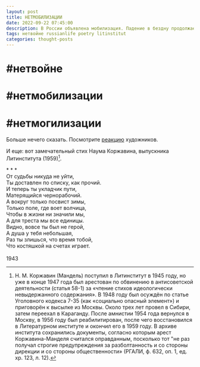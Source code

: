 ```yaml
---
layout: post
title: НЕТМОБИЛИЗАЦИИ
date: 2022-09-22 07:45:00
description: В России объявлена мобилизация. Падение в бездну продолжается, хотя, казалось бы, что хуже быть не может.
tags: нетвойне russianlife poetry litinstitut
categories: thought-posts
---
```

# #нетвойне
# #нетмобилизации
# #нетмогилизации

Больше нечего сказать. Посмотрите [реакцию](https://meduza.io/feature/2022/09/22/povestka-dlya-golubya-mira-i-mobilizatsiya-domashnih-zhivotnyh) художников.

И еще: вот замечательный стих Наума Коржавина, выпускника Литинститута (1959)[^1].

<html>
      <head>
              * * *<br>
        От судьбы никуда не уйти,<br>
        Ты доставлен по списку, как прочий.<br>
        И теперь ты укладчик пути,<br>
        Матерящийся чернорабочий.<br>
        А вокруг только посвист зимы,<br>
        Только поле, где воет волчица,<br>
        Чтобы в жизни ни значили мы,<br>
        А для треста мы все единицы.<br>
        Видно, вовсе ты был не герой,<br>
        А душа у тебя небольшая,<br>
        Раз ты злишься, что время тобой,<br>
        Что костяшкой на счетах играет.<br>
        <br>
        1943
        <br>
      </head>
    </html>

[^1]: Н. М. Коржавин (Мандель) поступил в Литинститут в 1945 году, но уже в конце 1947 года был арестован по обвинению в антисоветской деятельности (статья 58-1) за «чтение стихов идеологически невыдержанного содержания». В 1948 году был осуждён по статье Уголовного кодекса 7-35 (как «социально опасный элемент») и приговорён к высылке из Москвы. Около трех лет провел в Сибири, затем переехал в Караганду. После амнистии 1954 года вернулся в Москву, в 1956 году был реабилитирован, после чего восстановился в Литературном институте и окончил его в 1959 году. В архиве института сохранились документы, согласно которым арест Коржавина-Манделя считался оправданным, посколько тот "не раз получал строгие предупреждения за разболтанность и со стороны дирекции и со стороны общественности» (РГАЛИ, ф. 632, оп. 1, ед. хр. 123, л. 12).
